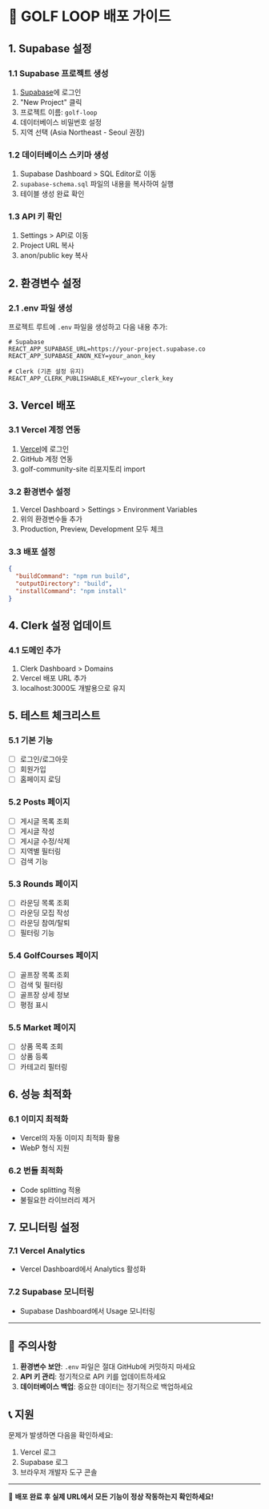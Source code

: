 # 🚀 GOLF LOOP 배포 가이드

## 1. Supabase 설정

### 1.1 Supabase 프로젝트 생성
1. [Supabase](https://supabase.com)에 로그인
2. "New Project" 클릭
3. 프로젝트 이름: `golf-loop`
4. 데이터베이스 비밀번호 설정
5. 지역 선택 (Asia Northeast - Seoul 권장)

### 1.2 데이터베이스 스키마 생성
1. Supabase Dashboard > SQL Editor로 이동
2. `supabase-schema.sql` 파일의 내용을 복사하여 실행
3. 테이블 생성 완료 확인

### 1.3 API 키 확인
1. Settings > API로 이동
2. Project URL 복사
3. anon/public key 복사

## 2. 환경변수 설정

### 2.1 .env 파일 생성
프로젝트 루트에 `.env` 파일을 생성하고 다음 내용 추가:

```env
# Supabase
REACT_APP_SUPABASE_URL=https://your-project.supabase.co
REACT_APP_SUPABASE_ANON_KEY=your_anon_key

# Clerk (기존 설정 유지)
REACT_APP_CLERK_PUBLISHABLE_KEY=your_clerk_key
```

## 3. Vercel 배포

### 3.1 Vercel 계정 연동
1. [Vercel](https://vercel.com)에 로그인
2. GitHub 계정 연동
3. golf-community-site 리포지토리 import

### 3.2 환경변수 설정
1. Vercel Dashboard > Settings > Environment Variables
2. 위의 환경변수들 추가
3. Production, Preview, Development 모두 체크

### 3.3 배포 설정
```json
{
  "buildCommand": "npm run build",
  "outputDirectory": "build",
  "installCommand": "npm install"
}
```

## 4. Clerk 설정 업데이트

### 4.1 도메인 추가
1. Clerk Dashboard > Domains
2. Vercel 배포 URL 추가
3. localhost:3000도 개발용으로 유지

## 5. 테스트 체크리스트

### 5.1 기본 기능
- [ ] 로그인/로그아웃
- [ ] 회원가입
- [ ] 홈페이지 로딩

### 5.2 Posts 페이지
- [ ] 게시글 목록 조회
- [ ] 게시글 작성
- [ ] 게시글 수정/삭제
- [ ] 지역별 필터링
- [ ] 검색 기능

### 5.3 Rounds 페이지
- [ ] 라운딩 목록 조회
- [ ] 라운딩 모집 작성
- [ ] 라운딩 참여/탈퇴
- [ ] 필터링 기능

### 5.4 GolfCourses 페이지
- [ ] 골프장 목록 조회
- [ ] 검색 및 필터링
- [ ] 골프장 상세 정보
- [ ] 평점 표시

### 5.5 Market 페이지
- [ ] 상품 목록 조회
- [ ] 상품 등록
- [ ] 카테고리 필터링

## 6. 성능 최적화

### 6.1 이미지 최적화
- Vercel의 자동 이미지 최적화 활용
- WebP 형식 지원

### 6.2 번들 최적화
- Code splitting 적용
- 불필요한 라이브러리 제거

## 7. 모니터링 설정

### 7.1 Vercel Analytics
- Vercel Dashboard에서 Analytics 활성화

### 7.2 Supabase 모니터링
- Supabase Dashboard에서 Usage 모니터링

---

## 🚨 주의사항

1. **환경변수 보안**: `.env` 파일은 절대 GitHub에 커밋하지 마세요
2. **API 키 관리**: 정기적으로 API 키를 업데이트하세요
3. **데이터베이스 백업**: 중요한 데이터는 정기적으로 백업하세요

## 📞 지원

문제가 발생하면 다음을 확인하세요:
1. Vercel 로그
2. Supabase 로그
3. 브라우저 개발자 도구 콘솔

---

🎉 **배포 완료 후 실제 URL에서 모든 기능이 정상 작동하는지 확인하세요!**

